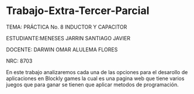 # Trabajo-Extra-Tercer-Parcial
TEMA: PRÁCTICA No. 8 INDUCTOR Y CAPACITOR

ESTUDIANTE:MENESES JARRIN SANTIAGO JAVIER 
    
DOCENTE: DARWIN OMAR ALULEMA FLORES 
 
NRC:  8703

En este trabajo analizaremos cada una de las opciones para el desarollo de aplicaciones en Blockly games la cual es una pagina web que tiene varios juegos que para ganar se tienen que aplicar metodos de programación.
